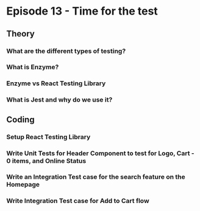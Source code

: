 # Episode 13 - Time for the test

## Theory

### What are the different types of testing?

### What is Enzyme?

### Enzyme vs React Testing Library

### What is Jest and why do we use it?

## Coding

### Setup React Testing Library

### Write Unit Tests for Header Component to test for Logo, Cart - 0 items, and Online Status

### Write an Integration Test case for the search feature on the Homepage

### Write Integration Test case for Add to Cart flow
